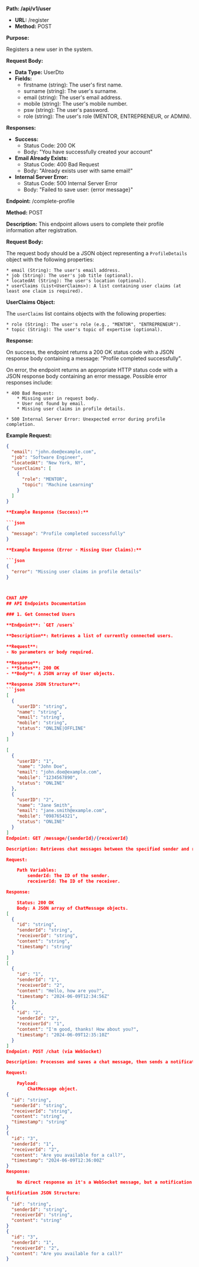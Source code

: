 **Path: /api/v1/user**

* **URL:** /register
* **Method:** POST

**Purpose:**

Registers a new user in the system.

**Request Body:**

* **Data Type:** UserDto
* **Fields:**
    * firstname (string):  The user's first name.
    * surname (string):  The user's surname.
    * email (string):  The user's email address.
    * mobile (string):  The user's mobile number.
    * psw (string):  The user's password.
    * role (string):  The user's role (MENTOR, ENTREPRENEUR, or ADMIN).

**Responses:**

* **Success:**
    * Status Code: 200 OK
    * Body: "You have successfully created your account"
* **Email Already Exists:**
    * Status Code: 400 Bad Request
    * Body: "Already exists user with same email!"
* **Internal Server Error:**
    * Status Code: 500 Internal Server Error
    * Body: "Failed to save user: {error message}"

**Endpoint:**  /complete-profile

**Method:** POST

**Description:** This endpoint allows users to complete their profile information after registration.

**Request Body:**

The request body should be a JSON object representing a `ProfileDetails` object with the following properties:

    * email (String): The user's email address.
    * job (String): The user's job title (optional).
    * locatedAt (String): The user's location (optional).
    * userClaims (List<UserClaims>): A list containing user claims (at least one claim is required).

**UserClaims Object:**

The `userClaims` list contains objects with the following properties:

    * role (String): The user's role (e.g., "MENTOR", "ENTREPRENEUR").
    * topic (String): The user's topic of expertise (optional).

**Response:**

On success, the endpoint returns a 200 OK status code with a JSON response body containing a message: "Profile completed successfully".

On error, the endpoint returns an appropriate HTTP status code with a JSON response body containing an error message. Possible error responses include:

    * 400 Bad Request:
        * Missing user in request body.
        * User not found by email.
        * Missing user claims in profile details.

    * 500 Internal Server Error: Unexpected error during profile completion.

**Example Request:**

```json
{
  "email": "john.doe@example.com",
  "job": "Software Engineer",
  "locatedAt": "New York, NY",
  "userClaims": [
    {
      "role": "MENTOR",
      "topic": "Machine Learning"
    }
  ]
}

**Example Response (Success):**

```json
{
  "message": "Profile completed successfully"
}

**Example Response (Error - Missing User Claims):**

```json
{
  "error": "Missing user claims in profile details"
}



CHAT APP
## API Endpoints Documentation

### 1. Get Connected Users

**Endpoint**: `GET /users`

**Description**: Retrieves a list of currently connected users.

**Request**:
- No parameters or body required.

**Response**:
- **Status**: 200 OK
- **Body**: A JSON array of User objects.

**Response JSON Structure**:
```json
[
  {
    "userID": "string",
    "name": "string",
    "email": "string",
    "mobile": "string",
    "status": "ONLINE|OFFLINE"
  }
]

[
  {
    "userID": "1",
    "name": "John Doe",
    "email": "john.doe@example.com",
    "mobile": "1234567890",
    "status": "ONLINE"
  },
  {
    "userID": "2",
    "name": "Jane Smith",
    "email": "jane.smith@example.com",
    "mobile": "0987654321",
    "status": "ONLINE"
  }
]
Endpoint: GET /message/{senderId}/{receiverId}

Description: Retrieves chat messages between the specified sender and receiver.

Request:

    Path Variables:
        senderId: The ID of the sender.
        receiverId: The ID of the receiver.

Response:

    Status: 200 OK
    Body: A JSON array of ChatMessage objects.
[
  {
    "id": "string",
    "senderId": "string",
    "receiverId": "string",
    "content": "string",
    "timestamp": "string"
  }
]
[
  {
    "id": "1",
    "senderId": "1",
    "receiverId": "2",
    "content": "Hello, how are you?",
    "timestamp": "2024-06-09T12:34:56Z"
  },
  {
    "id": "2",
    "senderId": "2",
    "receiverId": "1",
    "content": "I'm good, thanks! How about you?",
    "timestamp": "2024-06-09T12:35:10Z"
  }
]
Endpoint: POST /chat (via WebSocket)

Description: Processes and saves a chat message, then sends a notification to the receiver.

Request:

    Payload:
        ChatMessage object.
{
  "id": "string",
  "senderId": "string",
  "receiverId": "string",
  "content": "string",
  "timestamp": "string"
}
{
  "id": "3",
  "senderId": "1",
  "receiverId": "2",
  "content": "Are you available for a call?",
  "timestamp": "2024-06-09T12:36:00Z"
}
Response:

    No direct response as it's a WebSocket message, but a notification will be sent to the receiver.

Notification JSON Structure:
{
  "id": "string",
  "senderId": "string",
  "receiverId": "string",
  "content": "string"
}
{
  "id": "3",
  "senderId": "1",
  "receiverId": "2",
  "content": "Are you available for a call?"
}
